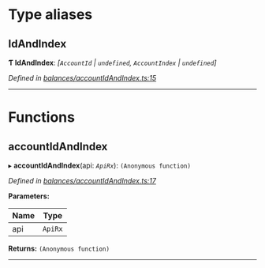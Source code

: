 

# Type aliases

<a id="idandindex"></a>

##  IdAndIndex

**Ƭ IdAndIndex**: *[`AccountId` | `undefined`, `AccountIndex` | `undefined`]*

*Defined in [balances/accountIdAndIndex.ts:15](https://github.com/polkadot-js/api/blob/1edf7a0/packages/api-derive/src/balances/accountIdAndIndex.ts#L15)*

___

# Functions

<a id="accountidandindex"></a>

##  accountIdAndIndex

▸ **accountIdAndIndex**(api: *`ApiRx`*): `(Anonymous function)`

*Defined in [balances/accountIdAndIndex.ts:17](https://github.com/polkadot-js/api/blob/1edf7a0/packages/api-derive/src/balances/accountIdAndIndex.ts#L17)*

**Parameters:**

| Name | Type |
| ------ | ------ |
| api | `ApiRx` |

**Returns:** `(Anonymous function)`

___

